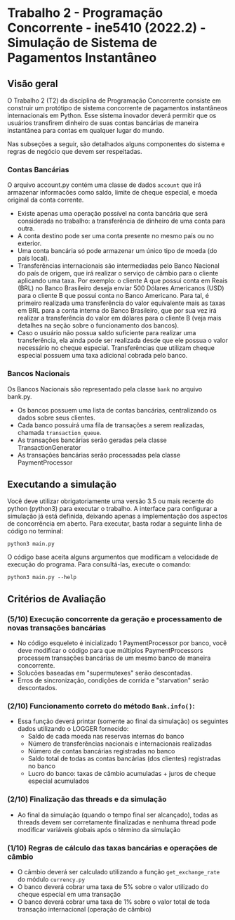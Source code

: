 # Trabalho 2 - Programação Concorrente - ine5410 (2022.2) - Simulação de Sistema de Pagamentos Instantâneo

## Visão geral

O Trabalho 2 (T2) da disciplina de Programação Concorrente consiste em construir um protótipo de sistema concorrente de pagamentos instantâneos internacionais em Python. Esse sistema inovador deverá permitir que os usuários transfirem dinheiro de suas contas bancárias de maneira instantânea para contas em qualquer lugar do mundo.

Nas subseções a seguir, são detalhados alguns componentes do sistema e regras de negócio que devem ser respeitadas.

### Contas Bancárias

O arquivo account.py contém uma classe de dados `account` que irá armazenar informacões como saldo, limite de cheque especial, e moeda original da conta corrente.

- Existe apenas uma operação possível na conta bancária que será considerada no trabalho: a transferência de dinheiro de uma conta para outra.
- A conta destino pode ser uma conta presente no mesmo país ou no exterior.
- Uma conta bancária só pode armazenar um único tipo de moeda (do país local).
- Transferências internacionais são intermediadas pelo Banco Nacional do país de origem, que irá realizar o serviço de câmbio para o cliente aplicando uma taxa. Por exemplo: o cliente A que possui conta em Reais (BRL) no Banco Brasileiro deseja enviar 500 Dólares Americanos (USD) para o cliente B que possui conta no Banco Americano. Para tal, é primeiro realizada uma transferência do valor equivalente mais as taxas em BRL para a conta interna do Banco Brasileiro, que por sua vez irá realizar a transferência do valor em dólares para o cliente B (veja mais detalhes na seção sobre o funcionamento dos bancos).
- Caso o usuário não possua saldo suficiente para realizar uma transferência, ela ainda pode ser realizada desde que ele possua o valor necessário no cheque especial. Transferências que utilizam cheque especial possuem uma taxa adicional cobrada pelo banco.

### Bancos Nacionais

Os Bancos Nacionais são representado pela classe `bank` no arquivo bank.py.

- Os bancos possuem uma lista de contas bancárias, centralizando os dados sobre seus clientes.
- Cada banco possuirá uma fila de transações a serem realizadas, chamada `transaction_queue`.
- As transações bancárias serão geradas pela classe TransactionGenerator
- As transações bancárias serão processadas pela classe PaymentProcessor

## Executando a simulação

Você deve utilizar obrigatoriamente uma versão 3.5 ou mais recente do python (python3) para executar o trabalho. A interface para configurar a simulação já está definida, deixando apenas a implementação dos aspectos de concorrência em aberto. Para executar, basta rodar a seguinte linha de código no terminal:

```shell
python3 main.py
```

O código base aceita alguns argumentos que modificam a velocidade de execução do programa. Para consultá-las, execute o comando:

```shell
python3 main.py --help
```

## Critérios de Avaliação

### (5/10) Execução concorrente da geração e processamento de novas transações bancárias

- No código esqueleto é inicializado 1 PaymentProcessor por banco, você deve modificar o código para que múltiplos PaymentProcessors processem transações bancárias de um mesmo banco de maneira concorrente.
- Solucões baseadas em "supermutexes" serão descontadas. 
- Erros de sincronização, condições de corrida e "starvation" serão descontados.

### (2/10) Funcionamento correto do método `Bank.info()`:

- Essa função deverá printar (somente ao final da simulação) os seguintes dados utilizando o LOGGER fornecido:
    - Saldo de cada moeda nas reservas internas do banco
    - Número de transferências nacionais e internacionais realizadas
    - Número de contas bancárias registradas no banco
    - Saldo total de todas as contas bancárias (dos clientes) registradas no banco
    - Lucro do banco: taxas de câmbio acumuladas + juros de cheque especial acumulados

### (2/10) Finalização das threads e da simulação

- Ao final da simulação (quando o tempo final ser alcançado), todas as threads devem ser corretamente finalizadas e nenhuma thread pode modificar variáveis globais após o término da simulação

### (1/10) Regras de cálculo das taxas bancárias e operações de câmbio

- O câmbio deverá ser calculado utilizando a função `get_exchange_rate` do módulo `currency.py`
- O banco deverá cobrar uma taxa de 5% sobre o valor utilizado do cheque especial em uma transação
- O banco deverá cobrar uma taxa de 1% sobre o valor total de toda transação internacional (operação de câmbio)
